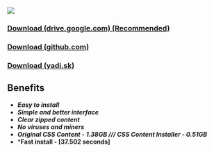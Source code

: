 ![](https://i.imgur.com/nAP3We3.png)

### [Download (drive.google.com) (Recommended)](https://drive.google.com/file/d/16SO1YveFr-0YzAEgp_mgupEFzaxFJxwF/view?usp=sharing)
### [Download (github.com)](https://github.com/AlphaS-code/css/releases/download/1.2/cssforgm1.2.exe)
### [Download (yadi.sk)](https://yadi.sk/d/7vJaRYjI2Bmckg)

## Benefits
   - ***Easy to install***
   - ***Simple and better interface***
   - ***Clear zipped content***
   - ***No viruses and miners***
   - ***Original CSS Content - 1.38GB /// CSS Content Installer - 0.51GB***
   - ***Fast install - [37.502 seconds]**
